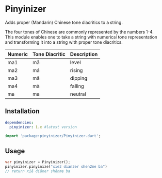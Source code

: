 # Pinyinizer

Adds proper (Mandarin) Chinese tone diacritics to a string.

The four tones of Chinese are commonly represented by the numbers 1-4. This module enables one to take a string with numerical tone representation and transforming it into a string with proper tone diacritics.

| Numeric | Tone Diacritic | Description |
| ------- | -------------- | ----------- |
| ma1     | mā             | level       |
| ma2     | má             | rising      |
| ma3     | mǎ             | dipping     |
| ma4     | mà             | falling     |
| ma      | ma             | neutral     |

## Installation

```yaml
dependencies:
  pinyinizer: 1.x #latest version
```

```dart
import 'package:pinyinizer/Pinyinizer.dart';
```

## Usage

```dart
var pinyinizer = Pinyinizer();
pinyinizer.pinyinize("xie3 dian3er shen2me ba")
// return xiě diǎner shénme ba
```